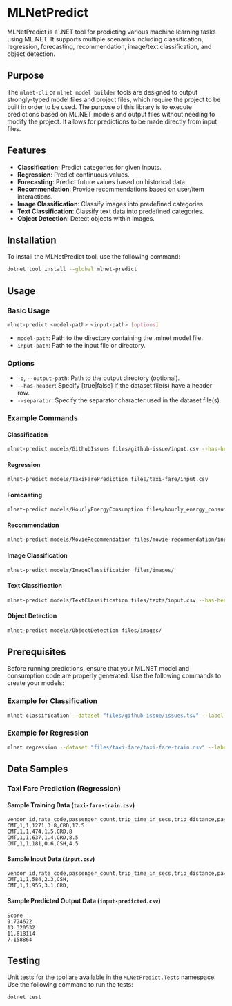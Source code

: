 # MLNetPredict

MLNetPredict is a .NET tool for predicting various machine learning tasks using ML.NET. It supports multiple scenarios including classification, regression, forecasting, recommendation, image/text classification, and object detection.

## Purpose

The `mlnet-cli` or `mlnet model builder` tools are designed to output strongly-typed model files and project files, which require the project to be built in order to be used. The purpose of this library is to execute predictions based on ML.NET models and output files without needing to modify the project. It allows for predictions to be made directly from input files.

## Features

- **Classification**: Predict categories for given inputs.
- **Regression**: Predict continuous values.
- **Forecasting**: Predict future values based on historical data.
- **Recommendation**: Provide recommendations based on user/item interactions.
- **Image Classification**: Classify images into predefined categories.
- **Text Classification**: Classify text data into predefined categories.
- **Object Detection**: Detect objects within images.

## Installation

To install the MLNetPredict tool, use the following command:

```bash
dotnet tool install --global mlnet-predict
```

## Usage

### Basic Usage

```bash
mlnet-predict <model-path> <input-path> [options]
```

- `model-path`: Path to the directory containing the .mlnet model file.
- `input-path`: Path to the input file or directory.

### Options

- `-o`, `--output-path`: Path to the output directory (optional).
- `--has-header`: Specify [true|false] if the dataset file(s) have a header row.
- `--separator`: Specify the separator character used in the dataset file(s).

### Example Commands

#### Classification

```bash
mlnet-predict models/GithubIssues files/github-issue/input.csv --has-header true
```

#### Regression

```bash
mlnet-predict models/TaxiFarePrediction files/taxi-fare/input.csv
```

#### Forecasting

```bash
mlnet-predict models/HourlyEnergyConsumption files/hourly_energy_consumption/input.json
```

#### Recommendation

```bash
mlnet-predict models/MovieRecommendation files/movie-recommendation/input.csv
```

#### Image Classification

```bash
mlnet-predict models/ImageClassification files/images/
```

#### Text Classification

```bash
mlnet-predict models/TextClassification files/texts/input.csv --has-header true
```

#### Object Detection

```bash
mlnet-predict models/ObjectDetection files/images/
```

## Prerequisites

Before running predictions, ensure that your ML.NET model and consumption code are properly generated. Use the following commands to create your models:

### Example for Classification

```bash
mlnet classification --dataset "files/github-issue/issues.tsv" --label-col "Area" --train-time 120 --output "models" --name "GithubIssues" --log-file-path "./models/GithubIssues/logs.txt"
```

### Example for Regression

```bash
mlnet regression --dataset "files/taxi-fare/taxi-fare-train.csv" --label-col "fare_amount" --validation-dataset "files/taxi-fare/taxi-fare-test.csv" --has-header true --name "TaxiFarePrediction" --train-time 120 --output "models" --log-file-path "./models/Sales/logs.txt"
```

## Data Samples

### Taxi Fare Prediction (Regression)

#### Sample Training Data (`taxi-fare-train.csv`)

```csv
vendor_id,rate_code,passenger_count,trip_time_in_secs,trip_distance,payment_type,fare_amount
CMT,1,1,1271,3.8,CRD,17.5
CMT,1,1,474,1.5,CRD,8
CMT,1,1,637,1.4,CRD,8.5
CMT,1,1,181,0.6,CSH,4.5
```

#### Sample Input Data (`input.csv`)

```csv
vendor_id,rate_code,passenger_count,trip_time_in_secs,trip_distance,payment_type,fare_amount
CMT,1,1,584,2.3,CSH,
CMT,1,1,955,3.1,CRD,
```

#### Sample Predicted Output Data (`input-predicted.csv`)

```csv
Score
9.724622
13.320532
11.618114
7.158864
```

## Testing

Unit tests for the tool are available in the `MLNetPredict.Tests` namespace. Use the following command to run the tests:

```bash
dotnet test
```